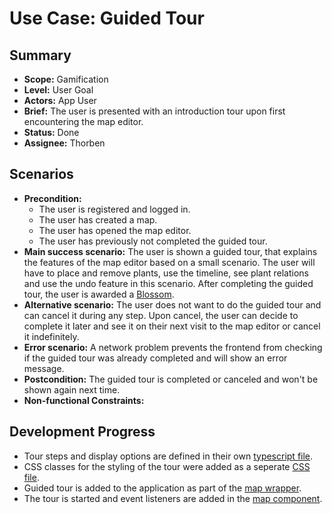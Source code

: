 # Use Case: Guided Tour

## Summary

- **Scope:** Gamification
- **Level:** User Goal
- **Actors:** App User
- **Brief:** The user is presented with an introduction tour upon first encountering the map editor.
- **Status:** Done
- **Assignee:** Thorben

## Scenarios

- **Precondition:**
  - The user is registered and logged in.
  - The user has created a map.
  - The user has opened the map editor.
  - The user has previously not completed the guided tour.
- **Main success scenario:**
  The user is shown a guided tour, that explains the features of the map editor based on a small scenario.
  The user will have to place and remove plants, use the timeline, see plant relations and use the undo feature in this scenario.
  After completing the guided tour, the user is awarded a [Blossom](assigned/gain_blossoms.md).
- **Alternative scenario:**
  The user does not want to do the guided tour and can cancel it during any step.
  Upon cancel, the user can decide to complete it later and see it on their next visit to the map editor or cancel it indefinitely.
- **Error scenario:**
  A network problem prevents the frontend from checking if the guided tour was already completed and will show an error message.
- **Postcondition:**
  The guided tour is completed or canceled and won't be shown again next time.
- **Non-functional Constraints:**

## Development Progress

- Tour steps and display options are defined in their own [typescript file](https://github.com/ElektraInitiative/PermaplanT/blob/e4931dc6b4e1bbfaa48a6094a7c289f3cd2de57c/frontend/src/features/map_planning/utils/EditorTour.ts).
- CSS classes for the styling of the tour were added as a seperate [CSS file](https://github.com/ElektraInitiative/PermaplanT/blob/e4931dc6b4e1bbfaa48a6094a7c289f3cd2de57c/frontend/src/styles/guidedTour.css).
- Guided tour is added to the application as part of the [map wrapper](https://github.com/ElektraInitiative/PermaplanT/blob/e4931dc6b4e1bbfaa48a6094a7c289f3cd2de57c/frontend/src/features/map_planning/routes/MapWrapper.tsx).
- The tour is started and event listeners are added in the [map component](https://github.com/ElektraInitiative/PermaplanT/blob/e4931dc6b4e1bbfaa48a6094a7c289f3cd2de57c/frontend/src/features/map_planning/components/Map.tsx).
